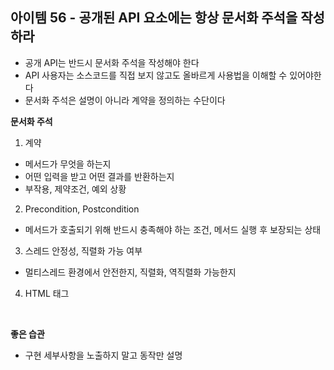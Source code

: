## 아이템 56 - 공개된 API 요소에는 항상 문서화 주석을 작성하라

- 공개 API는 반드시 문서화 주석을 작성해야 한다
- API 사용자는 소스코드를 직접 보지 않고도 올바르게 사용법을 이해할 수 있어야한다
- 문서화 주석은 설명이 아니라 계약을 정의하는 수단이다

**문서화 주석**
1. 계약
  - 메서드가 무엇을 하는지
  - 어떤 입력을 받고 어떤 결과를 반환하는지
  - 부작용, 제약조건, 예외 상황

2. Precondition, Postcondition
  - 메서드가 호출되기 위해 반드시 충족해야 하는 조건, 메서드 실행 후 보장되는 상태

3. 스레드 안정성, 직렬화 가능 여부
  - 멀티스레드 환경에서 안전한지, 직렬화, 역직렬화 가능한지

4. HTML 태그

<br/>

**좋은 습관**
- 구현 세부사항을 노출하지 말고 동작만 설명

